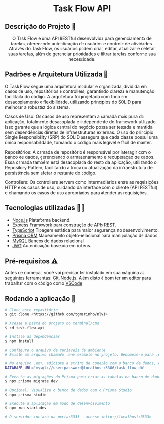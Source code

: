 <h1 align="center">Task Flow API</h1>

## Descrição do Projeto 📃

<p align="center">O Task Flow é uma API RESTful desenvolvida para gerenciamento de tarefas, oferecendo autenticação de usuários e controle de atividades. Através do Task Flow, os usuários podem criar, editar, atualizar e deletar suas tarefas, além de gerenciar prioridades e filtrar tarefas conforme sua necessidade.</p>

## Padrões e Arquitetura Utilizada 🔨

O Task Flow segue uma arquitetura modular e organizada, dividida em casos de uso, repositórios e controllers, garantindo clareza e manutenção facilitada do código. A arquitetura foi projetada com foco em desacoplamento e flexibilidade, utilizando princípios do SOLID para melhorar a robustez do sistema.

Casos de Uso: Os casos de uso representam a camada mais pura da aplicação, totalmente desacoplada e independente do framework utilizado. Isso garante que a lógica central do negócio possa ser testada e mantida sem dependências diretas de infraestruturas externas. O uso do princípio Single Responsibility (SRP) do SOLID assegura que cada classe possui uma única responsabilidade, tornando o código mais legível e fácil de manter.

Repositórios: A camada de repositório é responsável por interagir com o banco de dados, gerenciando o armazenamento e recuperação de dados. Essa camada também está desacoplada do resto da aplicação, utilizando o Repository Pattern, facilitando a troca ou atualização da infraestrutura de persistência sem afetar o restante do código.

Controllers: Os controllers servem como intermediários entre as requisições HTTP e os casos de uso, cuidando da interface com o cliente (API RESTful) e chamando os casos de uso apropriados para atender as requisições.

## Tecnologias utilizadas 👩‍💻
- [Node.js](https://nodejs.org/pt) Plataforma backend.
- [Express](https://expressjs.com/pt-br/) Framework para construção de APIs REST.
- [TypeScript](https://www.typescriptlang.org/) Tipagem estática para maior segurança no desenvolvimento.
- [Prisma ORM](https://www.prisma.io/) Mapeamento objeto-relacional para manipulação de dados.
- [MySQL](https://www.mysql.com/) Bancos de dados relacional
- [JWT](https://jwt.io/) Autenticação baseada em tokens.

## Pré-requisitos ⚠

Antes de começar, você vai precisar ter instalado em sua máquina as seguintes ferramentas:
[Git](https://git-scm.com), [Node.js](https://nodejs.org/en/). 
Além disto é bom ter um editor para trabalhar com o código como [VSCode](https://code.visualstudio.com/)

## Rodando a aplicação 🚀

```bash
# Clone este repositório
$ git clone <https://github.com/tgmarinho/nlw1>

# Acesse a pasta do projeto no terminal/cmd
$ cd task-flow-api

# Instale as dependências
$ npm install

# Configure o arquivo de variáveis de ambiente
# Existe um arquivo chamado .env.example no projeto. Renomeie-o para .env e configure as variáveis de acordo com seu ambiente.

# No arquivo .env, adicione a string de conexão com o banco de dados, como por exemplo:
DATABASE_URL="mysql://user:password@localhost:3306/task_flow_db"

# Execute as migrações do Prisma para criar as tabelas no banco de dados
$ npx prisma migrate dev

# Opcional: Visualize o banco de dados com o Prisma Studio
$ npx prisma studio

# Execute a aplicação em modo de desenvolvimento
$ npm run start:dev

# O servidor inciará na porta:3333 - acesse <http://localhost:3333>
```
